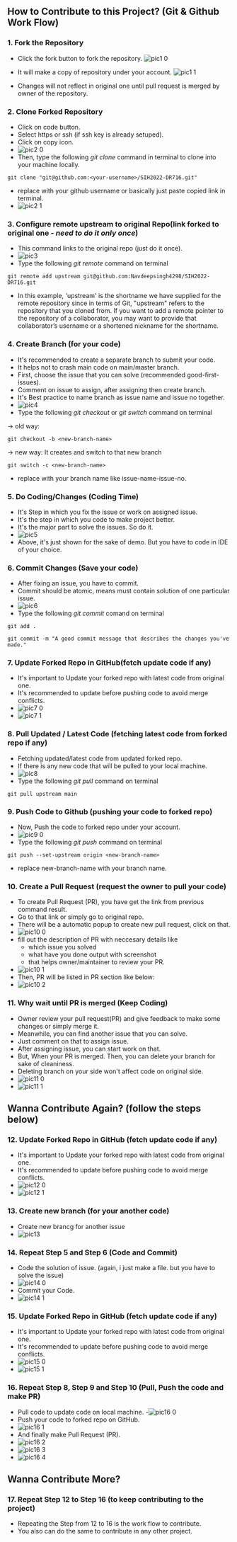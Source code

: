 ## How to Contribute to this Project? (Git & Github Work Flow)

### 1. **Fork the Repository**
  - Click the fork button to fork the repository. 
  ![pic1 0](https://user-images.githubusercontent.com/65288518/156108901-c6ba0d91-168e-49e9-9c64-a36c5016617f.png)
  
  - It will make a copy of repository under your account. 
  ![pic1 1](https://user-images.githubusercontent.com/65288518/156108922-84f3f206-53f1-4593-b97c-20ffe90351e2.png)

  - Changes will not reflect in original one until pull request is merged by owner of the repository.
  
### 2. **Clone Forked Repository**
  - Click on code button.
  - Select https or ssh (if ssh key is already setuped).
  - Click on copy icon.
  - ![pic2 0](https://user-images.githubusercontent.com/65288518/156108991-650aac10-4c0a-4a57-abe2-52db63fc595d.png)
  - Then, type the following *git clone* command in terminal to clone into your machine locally.
  
```
git clone "git@github.com:<your-username>/SIH2022-DR716.git"
```
 - replace <your-username> with your github username or basically just paste copied link in terminal.
 - ![pic2 1](https://user-images.githubusercontent.com/65288518/156109042-810346e9-b5a8-46ee-8191-60a8be2cf0a9.png)

### 3. **Configure remote upstream to original Repo(link forked to original one - *__need to do it only once__*)** 
  - This command links to the original repo (just do it once).
  - ![pic3](https://user-images.githubusercontent.com/65288518/156109096-47db1f41-b1e9-4bc0-9344-e2e94e5d9b3c.png)
  - Type the following *git remote* command on terminal
  
```
git remote add upstream git@github.com:Navdeepsingh4298/SIH2022-DR716.git
```  
  - In this example, 'upstream' is the shortname we have supplied for the remote repository since in terms of Git, "upstream" refers to the repository that you cloned from. If you want to add a remote pointer to the repository of a collaborator, you may want to provide that collaborator’s username or a shortened nickname for the shortname.
  
### 4. **Create Branch (for your code)**
  - It's recommended to create a separate branch to submit your code.
  - It helps not to crash main code on main/master branch.
  - First, choose the issue that you can solve (recommended good-first-issues).
  - Comment on issue to assign, after assigning then create branch.  
  - It's Best practice to name branch as issue name and issue no together.
  - ![pic4](https://user-images.githubusercontent.com/65288518/156109211-bdc30dc2-3170-4ba5-b637-bfaff8252686.jpg)
  - Type the following *git checkout* or *git switch* command on terminal 
  
  -> old way:
```
git checkout -b <new-branch-name>
```
  -> new way: It creates and switch to that new branch
```
git switch -c <new-branch-name>
```
  - replace <new-branch-name> with your branch name like issue-name-issue-no.
  
### 5. **Do Coding/Changes (Coding Time)**
  - It's Step in which you fix the issue or work on assigned issue.
  - It's the step in which you code to make project better.
  - It's the major part to solve the issues. So do it.
  - ![pic5](https://user-images.githubusercontent.com/65288518/156109237-805dc746-21b1-4a88-ac62-6e3df9e7e6f8.png)
  - Above, it's just shown for the sake of demo. But you have to code in IDE of your choice.

### 6. **Commit Changes (Save your code)**
  - After fixing an issue, you have to commit.
  - Commit should be atomic, means must contain solution of one particular issue.
  - ![pic6](https://user-images.githubusercontent.com/65288518/156109382-c1619c88-72b3-469a-8f23-063ee4f1b533.png)
  - Type the following *git commit* comand on terminal
  
```
git add .
```
```
git commit -m "A good commit message that describes the changes you've made."
```
  
### 7. **Update Forked Repo in GitHub(fetch update code if any)**
  - It's important to Update your forked repo with latest code from original one.
  - It's recommended to update before pushing code to avoid merge conflicts.
  - ![pic7 0](https://user-images.githubusercontent.com/65288518/156109794-deb71b9f-07d9-4c1a-9e92-e3c2d98d20e6.png)
  - ![pic7 1](https://user-images.githubusercontent.com/65288518/156109803-a63a4338-d0e8-42a6-bd03-5d473693c6f1.png)

### 8. **Pull Updated / Latest Code (fetching latest code from forked repo if any)**
  - Fetching updated/latest code from updated forked repo.
  - If there is any new code that will be pulled to your local machine.
  - ![pic8](https://user-images.githubusercontent.com/65288518/156109833-27d73598-da3f-4a61-b178-e636307f1917.png)
  - Type the following *git pull* command on terminal  
  
```
git pull upstream main
```
  
### 9. **Push Code to Github (pushing your code to forked repo)**
  - Now, Push the code to forked repo under your account.
  - ![pic9 0](https://user-images.githubusercontent.com/65288518/156109948-67220798-26ba-4faf-baa8-fe2a3c1d200b.jpg)
  - Type the following *git push* command on terminal
  
```
git push --set-upstream origin <new-branch-name>
```  
  - replace new-branch-name with your branch name.
  
### 10. **Create a Pull Request (request the owner to pull your code)**
  - To create Pull Request (PR), you have get the link from previous command result.
  - Go to that link or simply go to original repo.
  - There will be a automatic popup to create new pull request, click on that.
  - ![pic10 0](https://user-images.githubusercontent.com/65288518/156110064-efdefb37-2f86-4e60-a1e9-71fa03696e76.png)
  - fill out the description of PR with neccesary details like 
    * which issue you solved 
    * what have you done output with screenshot 
    * that helps owner/maintainer to review your PR. 
  - ![pic10 1](https://user-images.githubusercontent.com/65288518/156110091-35e7f101-a8af-47cb-846b-6119fa5405ee.jpg)
  - Then, PR will be listed in PR section like below:
  - ![pic10 2](https://user-images.githubusercontent.com/65288518/156110107-5ae75de3-f4cd-4173-b613-90d5f12effa2.png)

### 11. **Why wait until PR is merged (Keep Coding)**
  - Owner review your pull request(PR) and give feedback to make some changes or simply merge it.
  - Meanwhile, you can find another issue that you can solve.
  - Just comment on that to assign issue. 
  - After assigning issue, you can start work on that.
  - But, When your PR is merged. Then, you can delete your branch for sake of cleaniness.
  - Deleting branch on your side won't affect code on original side.
  - ![pic11 0](https://user-images.githubusercontent.com/65288518/156110408-07d4fe39-0e04-4eb6-990e-0be042ff1b76.png)
  - ![pic11 1](https://user-images.githubusercontent.com/65288518/156110416-4bae1f79-1d36-46cf-b32f-c6fd10851765.png)

## Wanna Contribute Again? (follow the steps below)

### 12. **Update Forked Repo in GitHub (fetch update code if any)**
  - It's important to Update your forked repo with latest code from original one.
  - It's recommended to update before pushing code to avoid merge conflicts.
  - ![pic12 0](https://user-images.githubusercontent.com/65288518/156110532-73aa579f-16cd-4814-adc2-09ea5813134c.png)
  - ![pic12 1](https://user-images.githubusercontent.com/65288518/156110550-f3270cdc-7a2d-4d33-b4f6-8987d6e428a3.png)

### 13. **Create new branch (for your another code)**
  - Create new brancg for another issue
  - ![pic13](https://user-images.githubusercontent.com/65288518/156110585-e858e2af-51ac-4393-8314-0000113dfae3.jpg)

### 14. **Repeat Step 5 and Step 6 (Code and Commit)**
  - Code the solution of issue. (again, i just make a file. but you have to solve the issue)
  - ![pic14 0](https://user-images.githubusercontent.com/65288518/156110646-52fc8957-be75-4f3e-80fb-a56f647f1116.png)
  - Commit your Code.
  - ![pic14 1](https://user-images.githubusercontent.com/65288518/156110632-aad3f4af-ba6b-4309-a628-5babdabdb260.png)
  
### 15. **Update Forked Repo in GitHub (fetch update code if any)**
  - It's important to Update your forked repo with latest code from original one.
  - It's recommended to update before pushing code to avoid merge conflicts.
  - ![pic15 0](https://user-images.githubusercontent.com/65288518/156110751-b9e9b184-ff4f-4592-870a-3b410afcb735.png)
  - ![pic15 1](https://user-images.githubusercontent.com/65288518/156110780-766e374b-a806-4594-b8ca-5dae3ad221c4.png)
  
### 16. **Repeat Step 8, Step 9 and Step 10 (Pull, Push the code and make PR)**
  - Pull code to update code on local machine.
  -![pic16 0](https://user-images.githubusercontent.com/65288518/156110821-5abaedd3-b001-4e36-a0bc-b69fe651569a.png)
  - Push your code to forked repo on GitHub.
  - ![pic16 1](https://user-images.githubusercontent.com/65288518/156110843-4cfeaad6-4b51-4e37-999f-e1e56731b387.jpg)
  - And finally make Pull Request (PR).
  - ![pic16 2](https://user-images.githubusercontent.com/65288518/156110877-456a7194-3639-4c74-a4a0-9315564d0b9f.png)
  - ![pic16 3](https://user-images.githubusercontent.com/65288518/156110881-f27a63cc-25b1-4f66-bc4d-dd82ff10bf9f.jpg)
  - ![pic16 4](https://user-images.githubusercontent.com/65288518/156110888-bdcc1942-d212-4c1f-b2a0-c353bed10b21.png)
  
## Wanna Contribute More? 
  
### 17. **Repeat Step 12 to Step 16 (to keep contributing to the project)**
  - Repeating the Step from 12 to 16 is the work flow to contribute.
  - You also can do the same to contribute in any other project.


